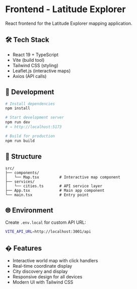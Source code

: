 # Frontend - Latitude Explorer

React frontend for the Latitude Explorer mapping application.

## 🛠️ Tech Stack

- React 19 + TypeScript
- Vite (build tool)
- Tailwind CSS (styling)
- Leaflet.js (interactive maps)
- Axios (API calls)

## 🚀 Development

```bash
# Install dependencies
npm install

# Start development server
npm run dev
# → http://localhost:5173

# Build for production
npm run build
```

## 📁 Structure

```
src/
├── components/
│   └── Map.tsx         # Interactive map component
├── services/
│   └── cities.ts       # API service layer
├── App.tsx             # Main app component
└── main.tsx            # Entry point
```

## 🌐 Environment

Create `.env.local` for custom API URL:
```bash
VITE_API_URL=http://localhost:3001/api
```

## � Features

- Interactive world map with click handlers
- Real-time coordinate display
- City discovery and display
- Responsive design for all devices
- Modern UI with Tailwind CSS
